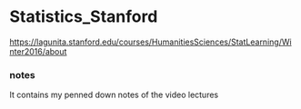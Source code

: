# Statistics_Stanford
https://lagunita.stanford.edu/courses/HumanitiesSciences/StatLearning/Winter2016/about

### notes 
It contains my penned down notes of the video lectures